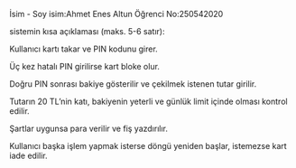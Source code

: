 İsim - Soy isim:Ahmet Enes Altun
Öğrenci No:250542020

sistemin kısa açıklaması (maks. 5-6 satır):

Kullanıcı kartı takar ve PIN kodunu girer.

Üç kez hatalı PIN girilirse kart bloke olur.

Doğru PIN sonrası bakiye gösterilir ve çekilmek istenen tutar girilir.

Tutarın 20 TL’nin katı, bakiyenin yeterli ve günlük limit içinde olması kontrol edilir.

Şartlar uygunsa para verilir ve fiş yazdırılır.

Kullanıcı başka işlem yapmak isterse döngü yeniden başlar, istemezse kart iade edilir.
